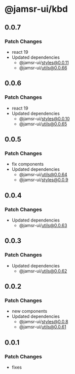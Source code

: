 # @jamsr-ui/kbd

## 0.0.7

### Patch Changes

- react 19
- Updated dependencies
  - @jamsr-ui/styles@0.0.11
  - @jamsr-ui/utils@0.0.66

## 0.0.6

### Patch Changes

- react 19
- Updated dependencies
  - @jamsr-ui/styles@0.0.10
  - @jamsr-ui/utils@0.0.65

## 0.0.5

### Patch Changes

- fix components
- Updated dependencies
  - @jamsr-ui/utils@0.0.64
  - @jamsr-ui/styles@0.0.9

## 0.0.4

### Patch Changes

- Updated dependencies
  - @jamsr-ui/utils@0.0.63

## 0.0.3

### Patch Changes

- Updated dependencies
  - @jamsr-ui/utils@0.0.62

## 0.0.2

### Patch Changes

- new components
- Updated dependencies
  - @jamsr-ui/styles@0.0.8
  - @jamsr-ui/utils@0.0.61

## 0.0.1

### Patch Changes

- fixes
